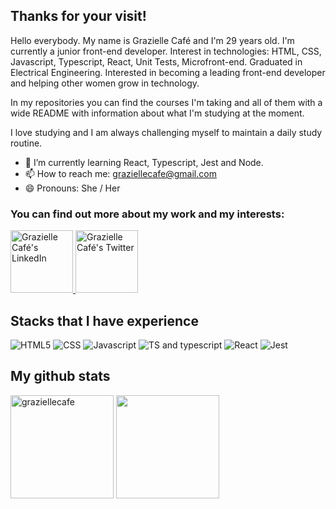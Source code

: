 ## Thanks for your visit!

Hello everybody. My name is Grazielle Café and I'm 29 years old. I'm currently a junior front-end developer. Interest in technologies: HTML, CSS, Javascript, Typescript, React, Unit Tests, Microfront-end. Graduated in Electrical Engineering. Interested in becoming a leading front-end developer and helping other women grow in technology.

In my repositories you can find the courses I'm taking and all of them with a wide README with information about what I'm studying at the moment. 

I love studying and I am always challenging myself to maintain a daily study routine. 

- 🌱 I’m currently learning React, Typescript, Jest and Node.
- 📫 How to reach me: graziellecafe@gmail.com
- 😄 Pronouns: She / Her 

### You can find out more about my work and my interests:

<a href="https://www.linkedin.com/in/graziellecafe/">
  <img alt="Grazielle Café's LinkedIn" width="100em" src="https://img.shields.io/badge/LinkedIn-0077B5?style=for-the-badge&logo=linkedin&logoColor=white" />
</a>
<a href="https://twitter.com/graziellecafe">
 <img alt="Grazielle Café's Twitter" | Twitter" width="100em" src="https://img.shields.io/badge/Twitter-1DA1F2?style=for-the-badge&logo=twitter&logoColor=white" />
</a>


## Stacks that I have experience
<div>
<img src="https://img.shields.io/badge/HTML5-E34F26?style=for-the-badge&logo=html5&logoColor=white" alt="HTML5"/>
<img src="https://img.shields.io/badge/CSS3-1572B6?style=for-the-badge&logo=css3&logoColor=white" alt="CSS"/>  
<img src="https://img.shields.io/badge/JavaScript-F7DF1E?style=for-the-badge&logo=javascript&logoColor=black" alt="Javascript"/>
<img src="https://img.shields.io/badge/TypeScript-007ACC?style=for-the-badge&logo=typescript&logoColor=white" alt="TS and typescript"/>
<img src="https://img.shields.io/badge/React-20232A?style=for-the-badge&logo=react&logoColor=61DAFB" alt="React"/>  
<img src="https://img.shields.io/badge/Jest-323330?style=for-the-badge&logo=Jest&logoColor=white" alt="Jest"/>  


## My github stats
<div>
<img  height="165em" width: "100em" src="https://github-readme-stats.vercel.app/api?username=graziellecafe&show_icons=true&theme=gotham" alt="graziellecafe" />
<img height="165em" width: "100em" src="https://github-readme-stats.vercel.app/api/top-langs/?username=graziellecafe&layout=compact&langs_count=5&theme=gotham"/>
<div/>



